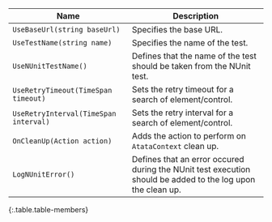 Name | Description
---- | -----------
`UseBaseUrl(string baseUrl)` | Specifies the base URL.
`UseTestName(string name)` | Specifies the name of the test.
`UseNUnitTestName()` | Defines that the name of the test should be taken from the NUnit test.
`UseRetryTimeout(TimeSpan timeout)` | Sets the retry timeout for a search of element/control.
`UseRetryInterval(TimeSpan interval)` | Sets the retry interval for a search of element/control.
`OnCleanUp(Action action)` | Adds the action to perform on `AtataContext` clean up.
`LogNUnitError()` | Defines that an error occured during the NUnit test execution should be added to the log upon the clean up.
{:.table.table-members}